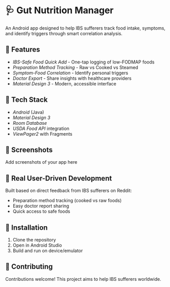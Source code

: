 # 🩺 Gut Nutrition Manager

An Android app designed to help IBS sufferers track food intake, symptoms, and identify triggers through smart correlation analysis.

## 🌟 Features

- *IBS-Safe Food Quick Add* - One-tap logging of low-FODMAP foods
- *Preparation Method Tracking* - Raw vs Cooked vs Steamed
- *Symptom-Food Correlation* - Identify personal triggers  
- *Doctor Export* - Share insights with healthcare providers
- *Material Design 3* - Modern, accessible interface

## 🚀 Tech Stack

- *Android* (Java)
- *Material Design 3*
- *Room Database* 
- *USDA Food API* integration
- *ViewPager2* with Fragments

## 📸 Screenshots

Add screenshots of your app here

## 🎯 Real User-Driven Development

Built based on direct feedback from IBS sufferers on Reddit:
- Preparation method tracking (cooked vs raw foods)
- Easy doctor report sharing  
- Quick access to safe foods

## 🔧 Installation

1. Clone the repository
2. Open in Android Studio
3. Build and run on device/emulator

## 🤝 Contributing

Contributions welcome! This project aims to help IBS sufferers worldwide.
